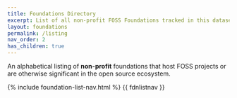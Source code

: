 ```yaml
---
title: Foundations Directory
excerpt: List of all non-profit FOSS Foundations tracked in this dataset.
layout: foundations
permalink: /listing
nav_order: 2
has_children: true
---
```


An alphabetical listing of **non-profit** foundations that host FOSS projects or are otherwise significant in the open source ecosystem.

{% include foundation-list-nav.html %}
{{ fdnlistnav }}
